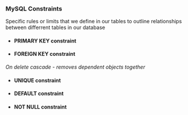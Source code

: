 ### MySQL Constraints  
Specific rules or limits that we define in our tables to outline relationships between differrent tables in our database

- #### PRIMARY KEY constraint

- #### FOREIGN KEY constraint
*On delete cascade - removes dependent objects together*
- #### UNIQUE constraint

- #### DEFAULT constraint

- #### NOT NULL constraint
